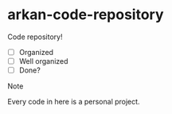 # arkan-code-repository
Code repository!
- [ ] Organized
- [ ] Well organized
- [ ] Done?
> [!NOTE]
> Every code in here is a personal project.

